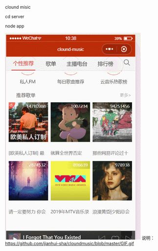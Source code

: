 clound misic


cd server


node app







![image](https://github.com/jianhui-sha/cloundmusic/blob/master/GIF.gif)
说明：
https://github.com/jianhui-sha/cloundmusic/blob/master/GIF.gif
